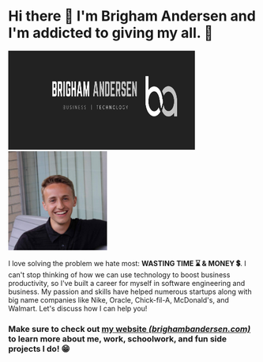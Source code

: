 # Hi there 👋 I'm Brigham Andersen and I'm addicted to giving my all. 💯

<!-- ![Brigham Banner](https://raw.githubusercontent.com/brighamandersen/brighamandersen/main/linkedin-banner.png) -->

<!-- ![Picture of Me](https://raw.githubusercontent.com/brighamandersen/brighamandersen/main/profile.jpg) -->

<!-- Banner             |  Profile
:-------------------------:|:-------------------------:
![Brigham Banner](https://raw.githubusercontent.com/brighamandersen/brighamandersen/main/linkedin-banner.png)  |  ![Picture of Me](https://raw.githubusercontent.com/brighamandersen/brighamandersen/main/profile.jpg) -->

<img src="https://raw.githubusercontent.com/brighamandersen/brighamandersen/main/linkedin-banner.png" alt="Brigham Banner" width="75%" height="200px"> <img src="https://raw.githubusercontent.com/brighamandersen/brighamandersen/main/profile.jpg" alt="Picture of Me" height="200px">

I love solving the problem we hate most:  **WASTING TIME ⌛ & MONEY 💲**. I can't stop thinking of how we can use technology to boost business productivity, so I've built a career for myself in software engineering and business. My passion and skills have helped numerous startups along with big name companies like Nike, Oracle, Chick-fil-A, McDonald's, and Walmart. Let's discuss how I can help you!

### Make sure to check out [my website *(brighambandersen.com)*](https://brighambandersen.com) to learn more about me, work, schoolwork, and fun side projects I do! 😁
